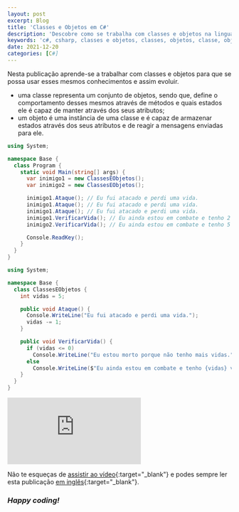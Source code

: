 ```yaml
---
layout: post
excerpt: Blog
title: 'Classes e Objetos em C#'
description: 'Descobre como se trabalha com classes e objetos na linguagem de programação C#. Obtém respostas às tuas dúvidas com a teoria e os exemplos apresentados.'
keywords: 'c#, csharp, classes e objetos, classes, objetos, classe, objeto, publicação'
date: 2021-12-20
categories: [C#]
---
```


Nesta publicação aprende-se a trabalhar com classes e objetos para que se possa usar esses mesmos conhecimentos e assim evoluir.

- uma classe representa um conjunto de objetos, sendo que, define o comportamento desses mesmos através de métodos e quais estados ele é capaz de manter através dos seus atributos;
- um objeto é uma instância de uma classe e é capaz de armazenar estados através dos seus atributos e de reagir a mensagens enviadas para ele.

```csharp
using System;

namespace Base {
  class Program {
    static void Main(string[] args) {
      var inimigo1 = new ClassesEObjetos();
      var inimigo2 = new ClassesEObjetos();

      inimigo1.Ataque(); // Eu fui atacado e perdi uma vida.
      inimigo1.Ataque(); // Eu fui atacado e perdi uma vida.
      inimigo1.Ataque(); // Eu fui atacado e perdi uma vida.
      inimigo1.VerificarVida(); // Eu ainda estou em combate e tenho 2 vidas.
      inimigo2.VerificarVida(); // Eu ainda estou em combate e tenho 5 vidas.

      Console.ReadKey();
    }
  }
}
```

```csharp
using System;

namespace Base {
  class ClassesEObjetos {
    int vidas = 5;

    public void Ataque() {
      Console.WriteLine("Eu fui atacado e perdi uma vida.");
      vidas -= 1;
    }

    public void VerificarVida() {
      if (vidas <= 0)
        Console.WriteLine("Eu estou morto porque não tenho mais vidas.");
      else
        Console.WriteLine($"Eu ainda estou em combate e tenho {vidas} vidas.");
    }
  }
}
```

<div class="video-container">
  <iframe src="https://www.youtube.com/embed/9FNQUgfBUz8" frameborder="0" allowfullscreen></iframe>
</div>

Não te esqueças de [assistir ao vídeo](https://youtu.be/9FNQUgfBUz8){:target="\_blank"} e podes sempre ler esta publicação [em inglês](https://nelsonsilvadev.com/blog/classes-and-objects-in-csharp/){:target="\_blank"}.

### _Happy coding!_
